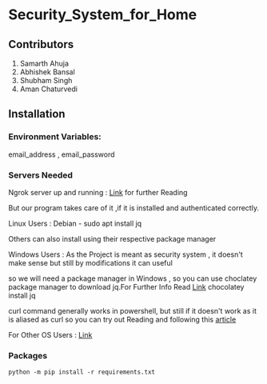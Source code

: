 # Security_System_for_Home
## Contributors
<ol>
<li>Samarth Ahuja</li>
<li>Abhishek Bansal</li>
<li>Shubham Singh</li>
<li>Aman Chaturvedi</li>
</ol>

## Installation
<h3>Environment Variables:</h3> email_address , email_password

<h3>Servers Needed</h3>

Ngrok server up and running : [Link](https://ngrok.com/docs) for further Reading<br>

But our program takes care of it ,if it is installed and authenticated correctly.<br>

Linux Users : Debian - sudo apt install jq

Others can also install using their respective package manager

Windows Users : As the Project is meant as security system , it doesn't make sense but still by modifications it can useful  

so we will need a package manager in Windows , so you can use choclatey package manager to download jq.For Further Info Read [Link](https://chocolatey.org/)
chocolatey install jq

curl command generally works in powershell, but still if it doesn't work as it is aliased as curl so you can try out Reading and following this [article](https://superuser.com/questions/344927/powershell-equivalent-of-curl) 

For Other OS Users : [Link](https://stedolan.github.io/jq/download/)

<h3>Packages</h3>

```
python -m pip install -r requirements.txt
```
